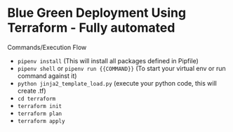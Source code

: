 # Blue Green Deployment Using Terraform - Fully automated


Commands/Execution Flow
 - `pipenv install` (This will install all packages defined in Pipfile)
 - `pipenv shell` or `pipenv run {{COMMAND}}` (To start your virtual env or run command against it)
 - `python jinja2_template_load.py` (execute your python code, this will create .tf)
 - `cd terraform`
 - `terraform init`
 - `terraform plan`
 - `terraform apply`